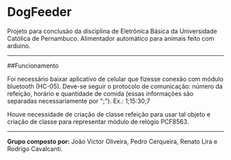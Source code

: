 ﻿# DogFeeder
Projeto para conclusão da disciplina de Eletrônica Básica da Universidade Católica de Pernambuco. Alimentador automático para animais feito com arduino.

---

##Funcionamento

Foi necessário baixar aplicativo de celular que fizesse conexão com módulo bluetooth (HC-05). Deve-se seguir o protocolo de comunicação: número da refeição, horário e quantidade de comida (essas informações são separadas necessariamente por ";"). Ex.: 1;15:30;7

Houve necessidade de criação de classe refeição para usar tal objeto e criação de classe para representar módulo de relógio PCF8563.

---

**Grupo composto por:** João Victor Oliveira, Pedro Cerqueira, Renato Lira e Rodrigo Cavalcanti. 
